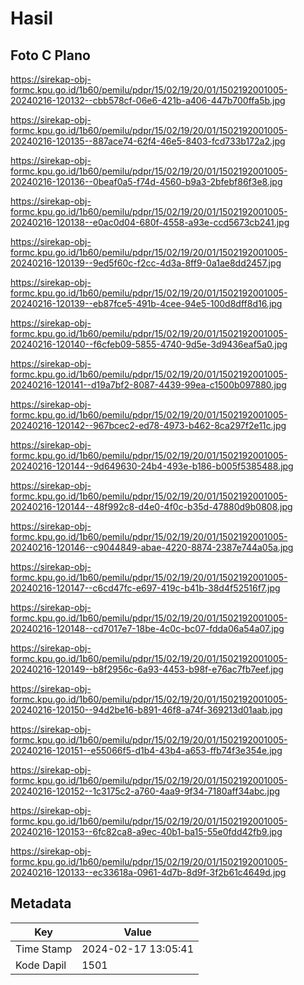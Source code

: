 # Hasil

## Foto C Plano

https://sirekap-obj-formc.kpu.go.id/1b60/pemilu/pdpr/15/02/19/20/01/1502192001005-20240216-120132--cbb578cf-06e6-421b-a406-447b700ffa5b.jpg

https://sirekap-obj-formc.kpu.go.id/1b60/pemilu/pdpr/15/02/19/20/01/1502192001005-20240216-120135--887ace74-62f4-46e5-8403-fcd733b172a2.jpg

https://sirekap-obj-formc.kpu.go.id/1b60/pemilu/pdpr/15/02/19/20/01/1502192001005-20240216-120136--0beaf0a5-f74d-4560-b9a3-2bfebf86f3e8.jpg

https://sirekap-obj-formc.kpu.go.id/1b60/pemilu/pdpr/15/02/19/20/01/1502192001005-20240216-120138--e0ac0d04-680f-4558-a93e-ccd5673cb241.jpg

https://sirekap-obj-formc.kpu.go.id/1b60/pemilu/pdpr/15/02/19/20/01/1502192001005-20240216-120139--9ed5f60c-f2cc-4d3a-8ff9-0a1ae8dd2457.jpg

https://sirekap-obj-formc.kpu.go.id/1b60/pemilu/pdpr/15/02/19/20/01/1502192001005-20240216-120139--eb87fce5-491b-4cee-94e5-100d8dff8d16.jpg

https://sirekap-obj-formc.kpu.go.id/1b60/pemilu/pdpr/15/02/19/20/01/1502192001005-20240216-120140--f6cfeb09-5855-4740-9d5e-3d9436eaf5a0.jpg

https://sirekap-obj-formc.kpu.go.id/1b60/pemilu/pdpr/15/02/19/20/01/1502192001005-20240216-120141--d19a7bf2-8087-4439-99ea-c1500b097880.jpg

https://sirekap-obj-formc.kpu.go.id/1b60/pemilu/pdpr/15/02/19/20/01/1502192001005-20240216-120142--967bcec2-ed78-4973-b462-8ca297f2e11c.jpg

https://sirekap-obj-formc.kpu.go.id/1b60/pemilu/pdpr/15/02/19/20/01/1502192001005-20240216-120144--9d649630-24b4-493e-b186-b005f5385488.jpg

https://sirekap-obj-formc.kpu.go.id/1b60/pemilu/pdpr/15/02/19/20/01/1502192001005-20240216-120144--48f992c8-d4e0-4f0c-b35d-47880d9b0808.jpg

https://sirekap-obj-formc.kpu.go.id/1b60/pemilu/pdpr/15/02/19/20/01/1502192001005-20240216-120146--c9044849-abae-4220-8874-2387e744a05a.jpg

https://sirekap-obj-formc.kpu.go.id/1b60/pemilu/pdpr/15/02/19/20/01/1502192001005-20240216-120147--c6cd47fc-e697-419c-b41b-38d4f52516f7.jpg

https://sirekap-obj-formc.kpu.go.id/1b60/pemilu/pdpr/15/02/19/20/01/1502192001005-20240216-120148--cd7017e7-18be-4c0c-bc07-fdda06a54a07.jpg

https://sirekap-obj-formc.kpu.go.id/1b60/pemilu/pdpr/15/02/19/20/01/1502192001005-20240216-120149--b8f2956c-6a93-4453-b98f-e76ac7fb7eef.jpg

https://sirekap-obj-formc.kpu.go.id/1b60/pemilu/pdpr/15/02/19/20/01/1502192001005-20240216-120150--94d2be16-b891-46f8-a74f-369213d01aab.jpg

https://sirekap-obj-formc.kpu.go.id/1b60/pemilu/pdpr/15/02/19/20/01/1502192001005-20240216-120151--e55066f5-d1b4-43b4-a653-ffb74f3e354e.jpg

https://sirekap-obj-formc.kpu.go.id/1b60/pemilu/pdpr/15/02/19/20/01/1502192001005-20240216-120152--1c3175c2-a760-4aa9-9f34-7180aff34abc.jpg

https://sirekap-obj-formc.kpu.go.id/1b60/pemilu/pdpr/15/02/19/20/01/1502192001005-20240216-120153--6fc82ca8-a9ec-40b1-ba15-55e0fdd42fb9.jpg

https://sirekap-obj-formc.kpu.go.id/1b60/pemilu/pdpr/15/02/19/20/01/1502192001005-20240216-120133--ec33618a-0961-4d7b-8d9f-3f2b61c4649d.jpg


## Metadata

| Key        | Value               |
| ---------- | ------------------- |
| Time Stamp | 2024-02-17 13:05:41 |
| Kode Dapil | 1501                |



